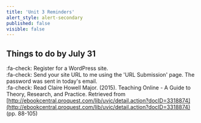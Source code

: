 ```yaml
---
title: 'Unit 3 Reminders'
alert_style: alert-secondary
published: false
visible: false
---
```


## Things to do by July 31
:fa-check: Register for a WordPress site.  
:fa-check: Send your site URL to me using the 'URL Submission' page. The password was sent in today's email.   
:fa-check: Read Claire Howell Major. (2015). Teaching Online - A Guide to Theory, Research, and Practice. Retrieved from [http://ebookcentral.proquest.com/lib/uvic/detail.action?docID=3318874](http://ebookcentral.proquest.com/lib/uvic/detail.action?docID=3318874) (pp. 88-105)  
